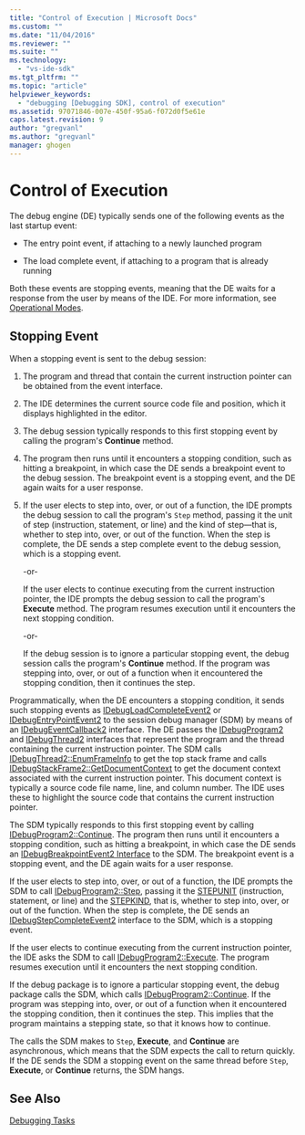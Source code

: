 ```yaml
---
title: "Control of Execution | Microsoft Docs"
ms.custom: ""
ms.date: "11/04/2016"
ms.reviewer: ""
ms.suite: ""
ms.technology: 
  - "vs-ide-sdk"
ms.tgt_pltfrm: ""
ms.topic: "article"
helpviewer_keywords: 
  - "debugging [Debugging SDK], control of execution"
ms.assetid: 97071846-007e-450f-95a6-f072d0f5e61e
caps.latest.revision: 9
author: "gregvanl"
ms.author: "gregvanl"
manager: ghogen
---
```

# Control of Execution
The debug engine (DE) typically sends one of the following events as the last startup event:  
  
-   The entry point event, if attaching to a newly launched program  
  
-   The load complete event, if attaching to a program that is already running  
  
 Both these events are stopping events, meaning that the DE waits for a response from the user by means of the IDE. For more information, see [Operational Modes](../../extensibility/debugger/operational-modes.md).  
  
## Stopping Event  
 When a stopping event is sent to the debug session:  
  
1.  The program and thread that contain the current instruction pointer can be obtained from the event interface.  
  
2.  The IDE determines the current source code file and position, which it displays highlighted in the editor.  
  
3.  The debug session typically responds to this first stopping event by calling the program's **Continue** method.  
  
4.  The program then runs until it encounters a stopping condition, such as hitting a breakpoint, in which case the DE sends a breakpoint event to the debug session. The breakpoint event is a stopping event, and the DE again waits for a user response.  
  
5.  If the user elects to step into, over, or out of a function, the IDE prompts the debug session to call the program's `Step` method, passing it the unit of step (instruction, statement, or line) and the kind of step—that is, whether to step into, over, or out of the function. When the step is complete, the DE sends a step complete event to the debug session, which is a stopping event.  
  
     -or-  
  
     If the user elects to continue executing from the current instruction pointer, the IDE prompts the debug session to call the program's **Execute** method. The program resumes execution until it encounters the next stopping condition.  
  
     -or-  
  
     If the debug session is to ignore a particular stopping event, the debug session calls the program's **Continue** method. If the program was stepping into, over, or out of a function when it encountered the stopping condition, then it continues the step.  
  
 Programmatically, when the DE encounters a stopping condition, it sends such stopping events as [IDebugLoadCompleteEvent2](../../extensibility/debugger/reference/idebugloadcompleteevent2.md) or [IDebugEntryPointEvent2](../../extensibility/debugger/reference/idebugentrypointevent2.md) to the session debug manager (SDM) by means of an [IDebugEventCallback2](../../extensibility/debugger/reference/idebugeventcallback2.md) interface. The DE passes the [IDebugProgram2](../../extensibility/debugger/reference/idebugprogram2.md) and [IDebugThread2](../../extensibility/debugger/reference/idebugthread2.md) interfaces that represent the program and the thread containing the current instruction pointer. The SDM calls [IDebugThread2::EnumFrameInfo](../../extensibility/debugger/reference/idebugthread2-enumframeinfo.md) to get the top stack frame and calls [IDebugStackFrame2::GetDocumentContext](../../extensibility/debugger/reference/idebugstackframe2-getdocumentcontext.md) to get the document context associated with the current instruction pointer. This document context is typically a source code file name, line, and column number. The IDE uses these to highlight the source code that contains the current instruction pointer.  
  
 The SDM typically responds to this first stopping event by calling [IDebugProgram2::Continue](../../extensibility/debugger/reference/idebugprogram2-continue.md). The program then runs until it encounters a stopping condition, such as hitting a breakpoint, in which case the DE sends an [IDebugBreakpointEvent2 Interface](../../extensibility/debugger/reference/idebugbreakpointevent2.md) to the SDM. The breakpoint event is a stopping event, and the DE again waits for a user response.  
  
 If the user elects to step into, over, or out of a function, the IDE prompts the SDM to call [IDebugProgram2::Step](../../extensibility/debugger/reference/idebugprogram2-step.md), passing it the [STEPUNIT](../../extensibility/debugger/reference/stepunit.md) (instruction, statement, or line) and the [STEPKIND](../../extensibility/debugger/reference/stepkind.md), that is, whether to step into, over, or out of the function. When the step is complete, the DE sends an [IDebugStepCompleteEvent2](../../extensibility/debugger/reference/idebugstepcompleteevent2.md) interface to the SDM, which is a stopping event.  
  
 If the user elects to continue executing from the current instruction pointer, the IDE asks the SDM to call [IDebugProgram2::Execute](../../extensibility/debugger/reference/idebugprogram2-execute.md). The program resumes execution until it encounters the next stopping condition.  
  
 If the debug package is to ignore a particular stopping event, the debug package calls the SDM, which calls [IDebugProgram2::Continue](../../extensibility/debugger/reference/idebugprogram2-continue.md). If the program was stepping into, over, or out of a function when it encountered the stopping condition, then it continues the step. This implies that the program maintains a stepping state, so that it knows how to continue.  
  
 The calls the SDM makes to `Step`, **Execute**, and **Continue** are asynchronous, which means that the SDM expects the call to return quickly. If the DE sends the SDM a stopping event on the same thread before `Step`, **Execute**, or **Continue** returns, the SDM hangs.  
  
## See Also  
 [Debugging Tasks](../../extensibility/debugger/debugging-tasks.md)